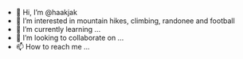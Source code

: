 - 👋 Hi, I’m @haakjak
- 👀 I’m interested in mountain hikes, climbing, randonee and football
- 🌱 I’m currently learning ...
- 💞️ I’m looking to collaborate on ...
- 📫 How to reach me ...

<!---
haakjak/haakjak is a ✨ special ✨ repository because its `README.md` (this file) appears on your GitHub profile.
You can click the Preview link to take a look at your changes.
--->
